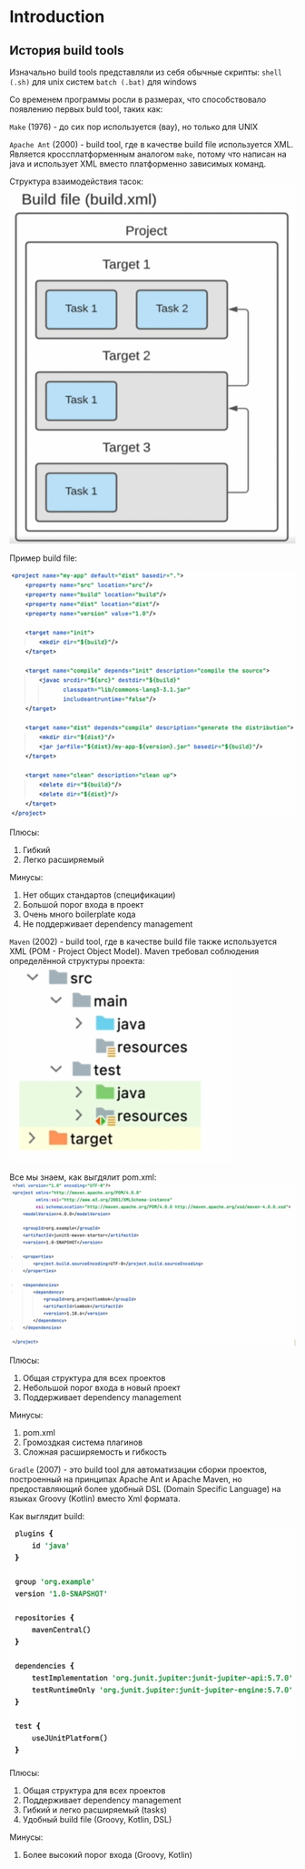 # Introduction

## История build tools

Изначально build tools представляли из себя обычные скрипты:
`shell (.sh)` для unix систем
`batch (.bat)` для windows

Со временем программы росли в размерах, что способствовало появлению первых buld tool, таких как:

`Make` (1976) - до сих пор используется (вау), но только для UNIX

`Apache Ant` (2000) - build tool, где в качестве build file используется XML.
Является кроссплатформенным аналогом `make`, потому что написан на java
и использует XML вместо платформенно зависимых команд.

Структура взаимодействия тасок:
![alt text](images/image.png)

Пример build file:

![alt text](images/image-1.png)

Плюсы: 
1. Гибкий
2. Легко расширяемый

Минусы:
1. Нет общих стандартов (спецификации)
2. Большой порог входа в проект
3. Очень много boilerplate кода
4. Не поддерживает dependency management


`Maven` (2002) - build tool, где в качестве build file также используется XML (POM - Project Object Model).
Maven требовал соблюдения определённой структуры проекта:
![alt text](images/image-2.png)

Все мы знаем, как выгдялит pom.xml:
![alt text](images/image-3.png)

Плюсы:
1. Общая структура для всех проектов
2. Небольшой порог входа в новый проект
3. Поддерживает dependency management

Минусы:
1. pom.xml
2. Громоздкая система плагинов
3. Сложная расширяемость и гибкость




`Gradle` (2007) - это build tool для автоматизации сборки проектов, построенный
на принципах Apache Ant и Apache Maven, но предоставляющий более удобный DSL (Domain
Specific Language) на языках Groovy (Kotlin) вместо Xml формата.

Как выглядит build:

![alt text](images/image-4.png)

Плюсы:
1. Общая структура для всех проектов
2. Поддерживает dependency management
3. Гибкий и легко расширяемый (tasks)
4. Удобный build file (Groovy, Kotlin, DSL)

Минусы:
1. Более высокий порог входа (Groovy, Kotlin)